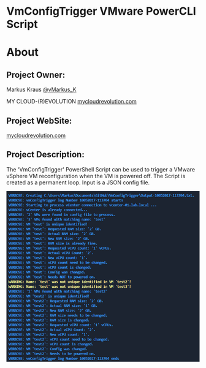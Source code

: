VmConfigTrigger VMware PowerCLI Script
=============

# About

## Project Owner:

Markus Kraus [@vMarkus_K](https://twitter.com/vMarkus_K)

MY CLOUD-(R)EVOLUTION [mycloudrevolution.com](http://mycloudrevolution.com/)

## Project WebSite:

[mycloudrevolution.com](http://mycloudrevolution.com/)

## Project Description:

The 'VmConfigTrigger' PowerShell Script can be used to trigger a VMware vSphere VM reconfiguration when the VM is powered off. The Script is created as a permanent loop. Input is a JSON config file.

![VmConfigTrigger-Shell](/media/VmConfigTrigger-Shell_v2.png)



